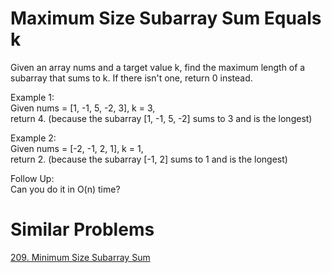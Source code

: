 # Maximum Size Subarray Sum Equals k

Given an array nums and a target value k, find the maximum length of a subarray that sums to k. If there isn't one, return 0 instead.

Example 1:  
Given nums = [1, -1, 5, -2, 3], k = 3,  
return 4. (because the subarray [1, -1, 5, -2] sums to 3 and is the longest)  

Example 2:  
Given nums = [-2, -1, 2, 1], k = 1,  
return 2. (because the subarray [-1, 2] sums to 1 and is the longest)

Follow Up:  
Can you do it in O(n) time?

# Similar Problems
[209. Minimum Size Subarray Sum](https://leetcode.com/problems/minimum-size-subarray-sum/)
